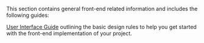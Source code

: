 This section contains general front-end related information and includes the following guides:

[User Interface Guide](https://documentation.spryker.com/v4/docs/user-interface-guide) outlining the basic design rules to help you get started with the front-end implementation of your project.